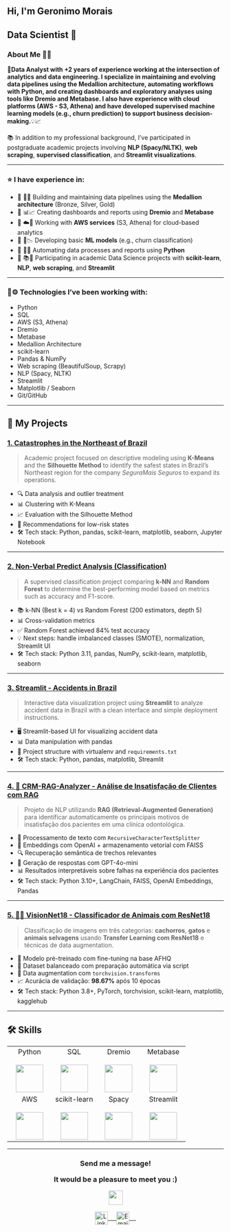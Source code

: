 ## Hi, I'm Geronimo Morais

## Data Scientist 🚀

### About Me 👨‍💻  
🚀<b>Data Analyst with +2 years of experience working at the intersection of analytics and data engineering. I specialize in maintaining and evolving data pipelines using the Medallion architecture, automating workflows with Python, and creating dashboards and exploratory analyses using tools like Dremio and Metabase. I also have experience with cloud platforms (AWS - S3, Athena) and have developed supervised machine learning models (e.g., churn prediction) to support business decision-making.</b>💡📈

📚 In addition to my professional background, I’ve participated in postgraduate academic projects involving **NLP (Spacy/NLTK)**, **web scraping**, **supervised classification**, and **Streamlit visualizations**.

---

### ⭐️ I have experience in:

* 🔹 🧱🔄 Building and maintaining data pipelines using the **Medallion architecture** (Bronze, Silver, Gold)
* 🔹 📊📈 Creating dashboards and reports using **Dremio** and **Metabase**
* 🔹 ☁️🧰 Working with **AWS services** (S3, Athena) for cloud-based analytics
* 🔹 🧠📉 Developing basic **ML models** (e.g., churn classification)
* 🔹 🐍🤖 Automating data processes and reports using **Python**
* 🔹 📚🧪 Participating in academic Data Science projects with **scikit-learn**, **NLP**, **web scraping**, and **Streamlit**

---

### 🧠⚙️ Technologies I’ve been working with:

* Python  
* SQL  
* AWS (S3, Athena)  
* Dremio  
* Metabase  
* Medallion Architecture  
* scikit-learn  
* Pandas & NumPy  
* Web scraping (BeautifulSoup, Scrapy)  
* NLP (Spacy, NLTK)  
* Streamlit  
* Matplotlib / Seaborn  
* Git/GitHub  

---

## 💼 My Projects

### [1. Catastrophes in the Northeast of Brazil](https://github.com/Geronimonetto/catastrophes-northeast-brazil)
> Academic project focused on descriptive modeling using **K-Means** and the **Silhouette Method** to identify the safest states in Brazil’s Northeast region for the company *SeguraMais Seguros* to expand its operations.

- 🔍 Data analysis and outlier treatment  
- 📊 Clustering with K-Means  
- 📈 Evaluation with the Silhouette Method  
- 🧠 Recommendations for low-risk states  
- 🛠 Tech stack: Python, pandas, scikit-learn, matplotlib, seaborn, Jupyter Notebook

---

### [2. Non-Verbal Predict Analysis (Classification)](https://github.com/Geronimonetto/non-verbal-predict-analysis)
> A supervised classification project comparing **k-NN** and **Random Forest** to determine the best-performing model based on metrics such as accuracy and F1-score.

- 📚 k-NN (Best k = 4) vs Random Forest (200 estimators, depth 5)  
- 📊 Cross-validation metrics  
- ✅ Random Forest achieved 84% test accuracy  
- 💡 Next steps: handle imbalanced classes (SMOTE), normalization, Streamlit UI  
- 🛠 Tech stack: Python 3.11, pandas, NumPy, scikit-learn, matplotlib, seaborn

---

### [3. Streamlit - Accidents in Brazil](https://github.com/Geronimonetto/Streamlit-accidents-brasil)
> Interactive data visualization project using **Streamlit** to analyze accident data in Brazil with a clean interface and simple deployment instructions.

- 🖥 Streamlit-based UI for visualizing accident data  
- 📊 Data manipulation with pandas  
- 📁 Project structure with virtualenv and `requirements.txt`  
- 🛠 Tech stack: Python, pandas, matplotlib, Streamlit

---

### [4. 🧠 CRM-RAG-Analyzer - Análise de Insatisfação de Clientes com RAG](https://github.com/Geronimonetto/crm-rag-analyzer)
> Projeto de NLP utilizando **RAG (Retrieval-Augmented Generation)** para identificar automaticamente os principais motivos de insatisfação dos pacientes em uma clínica odontológica.

- 📁 Processamento de texto com `RecursiveCharacterTextSplitter`  
- 🧠 Embeddings com OpenAI + armazenamento vetorial com FAISS  
- 🔍 Recuperação semântica de trechos relevantes  
- 💬 Geração de respostas com GPT-4o-mini  
- 📊 Resultados interpretáveis sobre falhas na experiência dos pacientes  
- 🛠 Tech stack: Python 3.10+, LangChain, FAISS, OpenAI Embeddings, Pandas

---

### [5. 🐶🐱 VisionNet18 - Classificador de Animais com ResNet18](https://github.com/Geronimonetto/visionnet18)
> Classificação de imagens em três categorias: **cachorros**, **gatos** e **animais selvagens** usando **Transfer Learning com ResNet18** e técnicas de data augmentation.

- 🧠 Modelo pré-treinado com fine-tuning na base AFHQ  
- 🐾 Dataset balanceado com preparação automática via script  
- 🎨 Data augmentation com `torchvision.transforms`  
- 📈 Acurácia de validação: **98.67%** após 10 épocas  
- 🛠 Tech stack: Python 3.8+, PyTorch, torchvision, scikit-learn, matplotlib, kagglehub


---

## 🛠 Skills

<table align="center">
  <tbody>
    <tr valign="top">
      <td width="25%" align="center">
        <span>Python</span><br><br>
        <img height="64px" src="https://cdn.svgporn.com/logos/python.svg">
      </td>
      <td width="25%" align="center">
        <span>SQL</span><br><br>
        <img height="64px" src="https://desenvolvimentoaberto.files.wordpress.com/2016/11/logoazuresql.png">
      </td>
      <td width="25%" align="center">
        <span>Dremio</span><br><br>
        <img height="64px" src="https://seeklogo.com/images/D/dremio-logo-BE2C4A66AF-seeklogo.com.png">
      </td>
      <td width="25%" align="center">
        <span>Metabase</span><br><br>
        <img height="64px" src="https://avatars.githubusercontent.com/u/1775733?s=280&v=4">
      </td>
    </tr>
    <tr valign="top">
      <td width="25%" align="center">
        <span>AWS</span><br><br>
        <img height="64px" src="https://cdn.svgporn.com/logos/aws.svg">
      </td>
      <td width="25%" align="center">
        <span>scikit-learn</span><br><br>
        <img height="64px" src="https://scikit-learn.org/stable/_images/scikit-learn-logo-notext.png">
      </td>
      <td width="25%" align="center">
        <span>Spacy</span><br><br>
        <img height="64px" src="https://upload.wikimedia.org/wikipedia/commons/thumb/8/88/SpaCy_logo.svg/120px-SpaCy_logo.svg.png">
      </td>
      <td width="25%" align="center">
        <span>Streamlit</span><br><br>
        <img height="64px" src="https://streamlit.io/images/brand/streamlit-logo-primary-colormark-lighttext.png">
      </td>
    </tr>
  </tbody>
</table>

---

<div align="center">
    <h3 align="center"><p>Send me a message!</p><p>It would be a pleasure to meet you :)</p><img align="center" src="https://github.com/rajput2107/rajput2107/blob/master/Assets/Handshake.gif" height="33px" /></h3> 
</div>

<p align="center">
 <a href="https://www.linkedin.com/in/geronimoneto/" target="blank">
  <img align="center" alt="LinkedIn" width="30px" src="https://www.vectorlogo.zone/logos/linkedin/linkedin-icon.svg" /> &nbsp; &nbsp;
 </a>
 <a href="mailto:geronimomorais1617@gmail.com" target="blank">
  <img align="center" alt="Email" width="30px" src="https://cdn-icons-png.flaticon.com/512/561/561127.png" /> &nbsp; &nbsp;
 </a>
</p>
